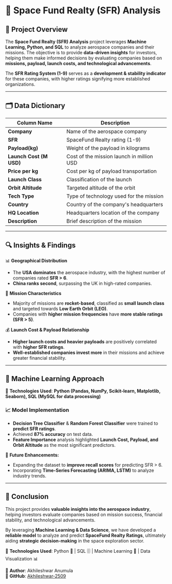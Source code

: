 # 🚀 Space Fund Realty (SFR) Analysis

## 📌 Project Overview

The **Space Fund Realty (SFR) Analysis** project leverages **Machine Learning, Python, and SQL** to analyze aerospace companies and their missions. The objective is to provide **data-driven insights** for investors, helping them make informed decisions by evaluating companies based on **missions, payload, launch costs, and technological advancements**. 

The **SFR Rating System (1-9)** serves as a **development & stability indicator** for these companies, with higher ratings signifying more established organizations.

---
## 🗂️ Data Dictionary

| Column Name         | Description                                           |
|---------------------|-------------------------------------------------------|
| **Company**         | Name of the aerospace company                         |
| **SFR**             | SpaceFund Realty rating (1-9)                         |
| **Payload(kg)**     | Weight of the payload in kilograms                    |
| **Launch Cost (M USD)** | Cost of the mission launch in million USD     |
| **Price per kg**    | Cost per kg of payload transportation                 |
| **Launch Class**    | Classification of the launch                          |
| **Orbit Altitude**  | Targeted altitude of the orbit                        |
| **Tech Type**       | Type of technology used for the mission               |
| **Country**         | Country of the company's headquarters                 |
| **HQ Location**     | Headquarters location of the company                   |
| **Description**     | Brief description of the mission                       |

---
## 🔍 Insights & Findings

📊 **Geographical Distribution**
- The **USA dominates** the aerospace industry, with the highest number of companies rated **SFR > 6**.
- **China ranks second**, surpassing the UK in high-rated companies.

🚀 **Mission Characteristics**
- Majority of missions are **rocket-based**, classified as **small launch class** and targeted towards **Low Earth Orbit (LEO)**.
- Companies with **higher mission frequencies** have **more stable ratings (SFR > 5)**.

💰 **Launch Cost & Payload Relationship**
- **Higher launch costs and heavier payloads** are positively correlated with **higher SFR ratings**.
- **Well-established companies invest more** in their missions and achieve greater financial stability.

---
## 🧠 Machine Learning Approach

🔹 **Technologies Used**: **Python (Pandas, NumPy, Scikit-learn, Matplotlib, Seaborn), SQL (MySQL for data processing)**

### 📈 Model Implementation
- **Decision Tree Classifier** & **Random Forest Classifier** were trained to **predict SFR ratings**.
- Achieved **87% accuracy** on test data.
- **Feature Importance** analysis highlighted **Launch Cost, Payload, and Orbit Altitude** as the most significant predictors.

📌 **Future Enhancements:**
- Expanding the dataset to **improve recall scores** for predicting SFR > 6.
- Incorporating **Time-Series Forecasting (ARIMA, LSTM)** to analyze industry trends.

---
## 📢 Conclusion

This project provides **valuable insights into the aerospace industry**, helping investors evaluate companies based on mission success, financial stability, and technological advancements. 

By leveraging **Machine Learning & Data Science**, we have developed a **reliable model** to analyze and predict **SpaceFund Realty Ratings**, ultimately aiding **strategic decision-making** in the space exploration sector.

🚀 **Technologies Used**: Python 🐍 | SQL 🗄 | Machine Learning 🤖 | Data Visualization 📊

🔗 **Author**: Akhileshwar Anumula  
🔗 **GitHub**: [Akhileshwar-2509](https://github.com/Akhileshwar-2509)
